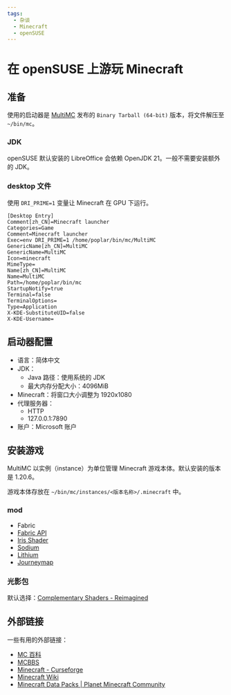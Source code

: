 ```yaml
---
tags:
  - 杂谈
  - Minecraft
  - openSUSE
---
```


# 在 openSUSE 上游玩 Minecraft

## 准备

使用的启动器是 [MultiMC] 发布的 `Binary Tarball (64-bit)` 版本，将文件解压至 `~/bin/mc`。

[MultiMC]: https://multimc.org/

### JDK

openSUSE 默认安装的 LibreOffice 会依赖 OpenJDK 21。一般不需要安装额外的 JDK。

### desktop 文件

使用 `DRI_PRIME=1` 变量让 Minecraft 在 GPU 下运行。

```
[Desktop Entry]
Comment[zh_CN]=Minecraft launcher
Categories=Game
Comment=Minecraft launcher
Exec=env DRI_PRIME=1 /home/poplar/bin/mc/MultiMC
GenericName[zh_CN]=MultiMC
GenericName=MultiMC
Icon=minecraft
MimeType=
Name[zh_CN]=MultiMC
Name=MultiMC
Path=/home/poplar/bin/mc
StartupNotify=true
Terminal=false
TerminalOptions=
Type=Application
X-KDE-SubstituteUID=false
X-KDE-Username=
```

## 启动器配置

- 语言：简体中文
- JDK：
    - Java 路径：使用系统的 JDK
    - 最大内存分配大小：4096MiB
- Minecraft：将窗口大小调整为 1920x1080
- 代理服务器：
    - HTTP
    - 127.0.0.1:7890
- 账户：Microsoft 账户

## 安装游戏

MultiMC 以实例（instance）为单位管理 Minecraft 游戏本体。默认安装的版本是 1.20.6。

游戏本体存放在 `~/bin/mc/instances/<版本名称>/.minecraft` 中。

### mod

- Fabric
- [Fabric API](https://modrinth.com/mod/fabric-api)
- [Iris Shader](https://modrinth.com/mod/iris)
- [Sodium](https://modrinth.com/mod/sodium)
- [Lithium](https://modrinth.com/mod/lithium)
- [Journeymap](https://www.curseforge.com/minecraft/mc-mods/journeymap)

### 光影包

默认选择：[Complementary Shaders - Reimagined]

[Complementary Shaders - Reimagined]: https://modrinth.com/shader/complementary-reimagined

## 外部链接

一些有用的外部链接：

- [MC 百科](https://www.mcmod.cn/)
- [MCBBS](https://www.mcbbs.net/)
- [Minecraft - Curseforge](https://www.curseforge.com/minecraft/modpacks)
- [Minecraft Wiki](https://minecraft.fandom.com/wiki/Minecraft_Wiki)
- [Minecraft Data Packs | Planet Minecraft Community](https://www.planetminecraft.com/data-packs/?p=0)